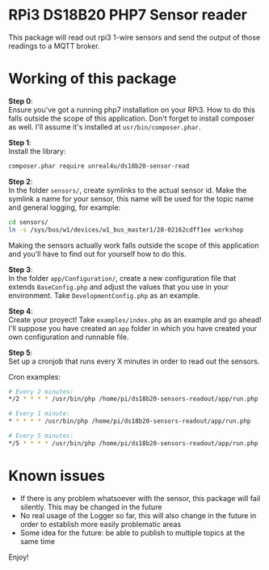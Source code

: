 # RPi3 DS18B20 PHP7 Sensor reader

This package will read out rpi3 1-wire sensors and send the output of those readings to a MQTT broker.

# Working of this package

**Step 0**:  
Ensure you've got a running php7 installation on your RPi3. How to do this falls outside the scope of this application.
Don't forget to install composer as well. I'll assume it's installed at `usr/bin/composer.phar`.

**Step 1**:  
Install the library:

```bash
composer.phar require unreal4u/ds18b20-sensor-read
```

**Step 2**:  
In the folder `sensors/`, create symlinks to the actual sensor id. Make the symlink a name for your sensor, this name
will be used for the topic name and general logging, for example: 

```bash
cd sensors/
ln -s /sys/bus/w1/devices/w1_bus_master1/28-02162cdff1ee workshop
```

Making the sensors actually work falls outside the scope of this application and you'll have to find out for yourself
how to do this.

**Step 3**:  
In the folder `app/Configuration/`, create a new configuration file that extends `BaseConfig.php` and adjust the values
that you use in your environment. Take `DevelopmentConfig.php` as an example.

**Step 4**:  
Create your proyect! Take `examples/index.php` as an example and go ahead! I'll suppose you have created an `app` folder
in which you have created your own configuration and runnable file.

**Step 5**:  
Set up a cronjob that runs every X minutes in order to read out the sensors.

Cron examples:
```bash
# Every 2 minutes:
*/2 * * * * /usr/bin/php /home/pi/ds18b20-sensors-readout/app/run.php

# Every 1 minute:
* * * * * /usr/bin/php /home/pi/ds18b20-sensors-readout/app/run.php

# Every 5 minutes:
*/5 * * * * /usr/bin/php /home/pi/ds18b20-sensors-readout/app/run.php
```

# Known issues

- If there is any problem whatsoever with the sensor, this package will fail silently. This may be changed in the future
- No real usage of the Logger so far, this will also change in the future in order to establish more easily problematic areas
- Some idea for the future: be able to publish to multiple topics at the same time

Enjoy!
